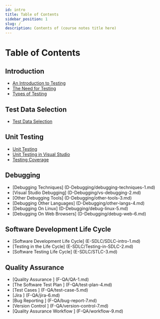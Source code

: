 ```yaml
---
id: intro
title: Table of Contents
sidebar_position: 1
slug: /
description: Contents of (course notes title here)
---
```


# Table of Contents

## Introduction <a id="part-a-introduction"></a>

- [An Introduction to Testing](A-Introduction/introduction-testing.md)
- [The Need for Testing](A-Introduction/need-for-testing-2.md)
- [Types of Testing](A-Introduction/testing-types-3.md)

## Test Data Selection <a id="part-b-data-selection-1"></a>

- [Test Data Selection](B-DataSelection2/data-selection-1.md)

## Unit Testing <a id="C-UnitTesting"></a>

- [Unit Testing](C-UnitTesting/unit-testing-1.md)
- [Unit Testing in Visual Studio](C-UnitTesting/vs-unit-2.md)
- [Testing Coverage](C-UnitTesting/testing-coverage-3.md)

## Debugging <a id="D-Debugging"></a>

- [Debugging Techniques] (D-Debugging/debugging-techniques-1.md)
- [Visual Studio Debugging] (D-Debugging/vs-debugging-2.md)
- [Other Debugging Tools] (D-Debugging/other-tools-3.md)
- [Debugging Other Languages] (D-Debugging/other-langs-4.md)
- [Debugging On Linux] (D-Debugging/debug-linux-5.md)
- [Debugging On Web Browsers] (D-Debugging/debug-web-6.md)

## Software Development Life Cycle <a id="E-SDLC"></a>

- [Software Development Life Cycle] (E-SDLC/SDLC-intro-1.md)
- [Testing in the Life Cycle] (E-SDLC/Testing-in-SDLC-2.md)
- [Software Testing Life Cycle] (E-SDLC/STLC-3.md)

## Quality Assurance <a id="F-QA"></a>

- [Quality Assurance ] (F-QA/QA-1.md)
- [The Software Test Plan ] (F-QA/test-plan-4.md)
- [Test Cases ] (F-QA/test-case-5.md)
- [Jira ] (F-QA/jira-6.md)
- [Bug Reporting ] (F-QA/bug-report-7.md)
- [Version Control ] (F-QA/version-control-7.md)
- [Quality Assurance Workflow ] (F-QA/workflow-9.md)
